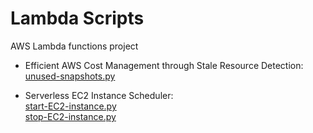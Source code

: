 # Lambda Scripts
AWS Lambda functions project

+ Efficient AWS Cost Management through Stale Resource Detection: <br>
<a href="unused-snapshots.py"> unused-snapshots.py </a>

+ Serverless EC2 Instance Scheduler:<br>
<a href="start-EC2-instance.py"> start-EC2-instance.py <br>
<a href="stop-EC2-instance.py"> stop-EC2-instance.py


